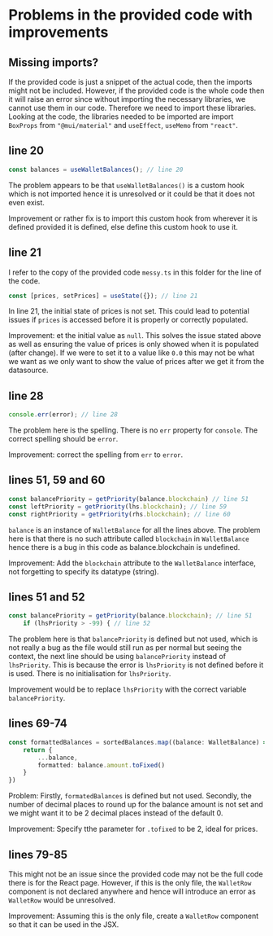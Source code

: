 # Problems in the provided code with improvements
## Missing imports?
If the provided code is just a snippet of the actual code, then the imports might not be included. However, if the provided code is the whole code then it will raise an error since without importing the necessary libraries, we cannot use them in our code. Therefore we need to import these libraries. Looking at the code, the libraries needed to be imported are import `BoxProps` from `"@mui/material"` and `useEffect`, `useMemo` from `"react"`.

## line 20
```typescript
const balances = useWalletBalances(); // line 20
```
The problem appears to be that `useWalletBalances()` is a custom hook which is not imported hence it is unresolved or it could be that it does not even exist.

Improvement or rather fix is to import this custom hook from wherever it is defined provided it is defined, else define this custom hook to use it.

## line 21
I refer to the copy of the provided code `messy.ts` in this folder for the line of the code.
```typescript
const [prices, setPrices] = useState({}); // line 21
```
In line 21, the initial state of prices is not set. This could lead to potential issues if `prices` is accessed before it is properly or correctly populated.

Improvement: et the initial value as `null`. This solves the issue stated above as well as ensuring the value of prices is only showed when it is populated (after change). If we were to set it to a value like `0.0` this may not be what we want as we only want to show the value of prices after we get it from the datasource.

## line 28
```typescript
console.err(error); // line 28
```
The problem here is the spelling. There is no `err` property for `console`. The correct spelling should be `error`.

Improvement: correct the spelling from `err` to `error`.

## lines 51, 59 and 60
```typescript
const balancePriority = getPriority(balance.blockchain) // line 51
const leftPriority = getPriority(lhs.blockchain); // line 59
const rightPriority = getPriority(rhs.blockchain); // line 60
```
`balance` is an instance of `WalletBalance` for all the lines above. The problem here is that there is no such attribute called `blockchain` in `WalletBalance` hence there is a bug in this code as balance.blockchain is undefined.

Improvement: Add the `blockchain` attribute to the `WalletBalance` interface, not forgetting to specify its datatype (string).

## lines 51 and 52
```typescript
const balancePriority = getPriority(balance.blockchain); // line 51
    if (lhsPriority > -99) { // line 52
```
The problem here is that `balancePriority` is defined but not used, which is not really a bug as the file would still run as per normal but seeing the context, the next line should be using `balancePriority` instead of `lhsPriority`. This is because the error is `lhsPriority` is not defined before it is used. There is no initialisation for `lhsPriority`.

Improvement would be to replace `lhsPriority` with the correct variable `balancePriority`.

## lines 69-74
```typescript
const formattedBalances = sortedBalances.map((balance: WalletBalance) => {
    return {
        ...balance,
        formatted: balance.amount.toFixed()
    }
})
```
Problem: Firstly, `formatedBalances` is defined but not used. Secondly, the number of decimal places to round up for the balance amount is not set and we might want it to be 2 decimal places instead of the default 0.

Improvement: Specify tthe parameter for `.tofixed` to be 2, ideal for prices.

## lines 79-85
This might not be an issue since the provided code may not be the full code there is for the React page. However, if this is the only file, the `WalletRow` component is not declared anywhere and hence will introduce an error as `WalletRow` would be unresolved.

Improvement: Assuming this is the only file, create a `WalletRow` component so that it can be used in the JSX.